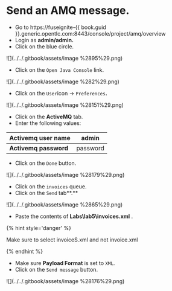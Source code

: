 # Send an AMQ message.

* Go to https://fuseignite-{{ book.guid }}.generic.opentlc.com:8443/console/project/amq/overview
* Login as **admin/admin.**
* Click on the blue circle.

![](../../.gitbook/assets/image %2895%29.png)

* Click on the `Open Java Console` link.

![](../../.gitbook/assets/image %282%29.png)

* Click on the `User`icon -&gt; `Preferences`**.**

![](../../.gitbook/assets/image %28151%29.png)

* Click on the **ActiveMQ** tab.
* Enter the following values:

| **Activemq user name** | admin |
| --- | --- |
| **Activemq password** | password |

* Click on the `Done` button.

![](../../.gitbook/assets/image %28179%29.png)

* Click on the `invoices` queue.
* Click on the `Send` tab**.**

![](../../.gitbook/assets/image %2865%29.png)

* Paste the contents of **Labs\lab5\invoices.xml** .

{% hint style='danger' %}

Make sure to select invoiceS.xml and not invoice.xml

{% endhint %}



* Make sure **Payload Format** is set to `XML`.
* Click on the `Send message` button.

![](../../.gitbook/assets/image %28176%29.png)

